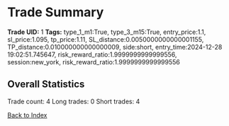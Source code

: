 # Trade Summary

**Trade UID:** 1
**Tags:** type_1_m1:True, type_3_m15:True, entry_price:1.1, sl_price:1.095, tp_price:1.11, SL_distance:0.0050000000000001155, TP_distance:0.010000000000000009, side:short, entry_time:2024-12-28 19:02:51.745647, risk_reward_ratio:1.9999999999999556, session:new_york, risk_reward_ratio:1.9999999999999556

## Overall Statistics
Trade count: 4
Long trades: 0
Short trades: 4

[Back to Index](index.md)
